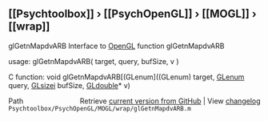 ## [[Psychtoolbox]] &#8250; [[PsychOpenGL]] &#8250; [[MOGL]] &#8250; [[wrap]]

glGetnMapdvARB  Interface to [OpenGL](OpenGL) function glGetnMapdvARB  
  
usage:  glGetnMapdvARB( target, query, bufSize, v )  
  
C function:  void glGetnMapdvARB[(GLenum]((GLenum) target, [GLenum](GLenum) query, [GLsizei](GLsizei) bufSize, [GLdouble](GLdouble)\* v)  




<div class="code_header" style="text-align:right;">
  <span style="float:left;">Path&nbsp;&nbsp;</span> <span class="counter">Retrieve <a href=
  "https://raw.github.com/Psychtoolbox-3/Psychtoolbox-3/beta/Psychtoolbox/PsychOpenGL/MOGL/wrap/glGetnMapdvARB.m">current version from GitHub</a> | View <a href=
  "https://github.com/Psychtoolbox-3/Psychtoolbox-3/commits/beta/Psychtoolbox/PsychOpenGL/MOGL/wrap/glGetnMapdvARB.m">changelog</a></span>
</div>
<div class="code">
  <code>Psychtoolbox/PsychOpenGL/MOGL/wrap/glGetnMapdvARB.m</code>
</div>

